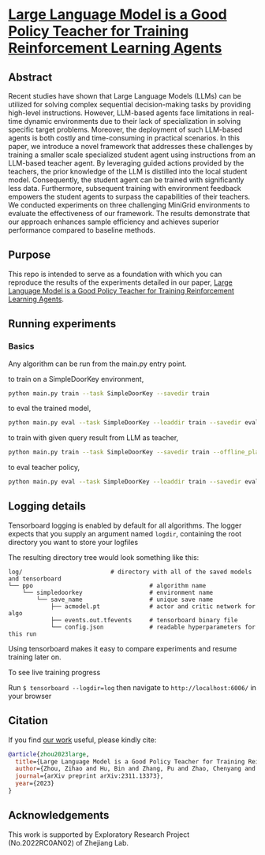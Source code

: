 # [Large Language Model is a Good Policy Teacher for Training Reinforcement Learning Agents](https://arxiv.org/abs/2311.13373)

## Abstract 
Recent studies have shown that Large Language Models (LLMs) can be utilized for solving complex sequential decision-making tasks by providing high-level instructions. However, LLM-based agents face limitations in real-time dynamic environments due to their lack of specialization in solving specific target problems. Moreover, the deployment of such LLM-based agents is both costly and time-consuming in practical scenarios. In this paper, we introduce a novel framework that addresses these challenges by training a smaller scale specialized student agent using instructions from an LLM-based teacher agent. By leveraging guided actions provided by the teachers, the prior knowledge of the LLM is distilled into the local student model. Consequently, the student agent can be trained with significantly less data. Furthermore, subsequent training with environment feedback empowers the student agents to surpass the capabilities of their teachers. We conducted experiments on three challenging MiniGrid environments to evaluate the effectiveness of our framework. The results demonstrate that our approach enhances sample efficiency and achieves superior performance compared to baseline methods.

## Purpose
This repo is intended to serve as a foundation with which you can reproduce the results of the experiments detailed in our paper, [Large Language Model is a Good Policy Teacher for Training Reinforcement Learning Agents](https://arxiv.org/abs/2311.13373).


## Running experiments

### Basics
Any algorithm can be run from the main.py entry point.

to train on a SimpleDoorKey environment,

```bash
python main.py train --task SimpleDoorKey --savedir train
```

to eval the trained model,

```bash
python main.py eval --task SimpleDoorKey --loaddir train --savedir eval
```

to train with given query result from LLM as teacher,

```bash
python main.py train --task SimpleDoorKey --savedir train --offline_planner
```

to eval teacher policy,
```bash
python main.py eval --task SimpleDoorKey --loaddir train --savedir eval --eval_teacher
```

## Logging details 
Tensorboard logging is enabled by default for all algorithms. The logger expects that you supply an argument named ```logdir```, containing the root directory you want to store your logfiles

The resulting directory tree would look something like this:
```
log/                         # directory with all of the saved models and tensorboard 
└── ppo                                 # algorithm name
    └── simpledoorkey                   # environment name
        └── save_name                   # unique save name 
            ├── acmodel.pt              # actor and critic network for algo
            ├── events.out.tfevents     # tensorboard binary file
            └── config.json             # readable hyperparameters for this run
```

Using tensorboard makes it easy to compare experiments and resume training later on.

To see live training progress

Run ```$ tensorboard --logdir=log``` then navigate to ```http://localhost:6006/``` in your browser

## Citation
If you find [our work](https://arxiv.org/abs/2311.13373) useful, please kindly cite: 
```bibtex
@article{zhou2023large,
  title={Large Language Model is a Good Policy Teacher for Training Reinforcement Learning Agents},
  author={Zhou, Zihao and Hu, Bin and Zhang, Pu and Zhao, Chenyang and Liu, Bin},
  journal={arXiv preprint arXiv:2311.13373},
  year={2023}
}
```

## Acknowledgements
This work is supported by Exploratory Research Project (No.2022RC0AN02) of Zhejiang Lab.
